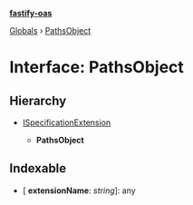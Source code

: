 **[fastify-oas](../README.md)**

[Globals](../README.md) › [PathsObject](pathsobject.md)

# Interface: PathsObject

## Hierarchy

* [ISpecificationExtension](ispecificationextension.md)

  * **PathsObject**

## Indexable

* \[ **extensionName**: *string*\]: any